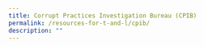 ```yaml
---
title: Corrupt Practices Investigation Bureau (CPIB)
permalink: /resources-for-t-and-l/cpib/
description: ""
---
```

